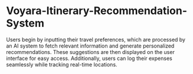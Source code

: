 # Voyara-Itinerary-Recommendation-System
Users begin by inputting their travel preferences, which are processed by an AI system to fetch relevant information and generate personalized recommendations. These suggestions are then displayed on the user interface for easy access. Additionally, users can log their expenses seamlessly while tracking real-time locations.
